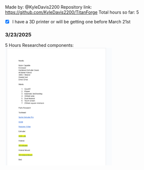Made by: @KyleDavis2200
Repository link: https://github.com/KyleDavis2200/TitanForge
Total hours so far: 5

- [x] I have a 3D printer or will be getting one before March 21st

### 3/23/2025
5 Hours
Researched components:
<img src="https://github.com/KyleDavis2200/TitanForge/blob/main/research.png" width="350">

